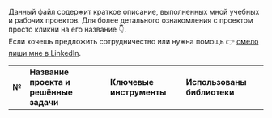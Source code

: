 Данный файл содержит краткое описание, выполненных мной учебных и рабочих проектов. Для более детального ознакомления с проектом просто кликни на его название :point_down:.  
Если хочешь предложить сотрудничество или нужна помощь :point_right: [смело пиши мне в LinkedIn](http://www.linkedin.com/in/slavasun).


<table>
    <tr>
        <td> <b> № </b> </td>
        <td> <b> Название проекта и решённые задачи </b> </td>
        <td> <b> Ключевые инструменты </b> </td>
        <td> <b> Использованы библиотеки </b> </td>
    </tr>
   
</table>
